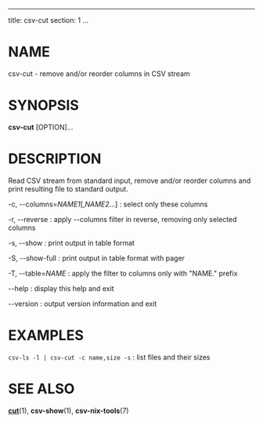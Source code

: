 <!--
SPDX-License-Identifier: BSD-3-Clause
Copyright 2020, Marcin Ślusarz <marcin.slusarz@gmail.com>
-->

---
title: csv-cut
section: 1
...

# NAME #

csv-cut - remove and/or reorder columns in CSV stream

# SYNOPSIS #

**csv-cut** [OPTION]...

# DESCRIPTION #

Read CSV stream from standard input, remove and/or reorder columns and print
resulting file to standard output.

-c, \--columns=*NAME1*[,*NAME2*...]
:   select only these columns

-r, \--reverse
:   apply \--columns filter in reverse, removing only selected columns

-s, \--show
:   print output in table format

-S, \--show-full
:   print output in table format with pager

-T, \--table=*NAME*
:   apply the filter to columns only with "NAME." prefix

\--help
:   display this help and exit

\--version
:   output version information and exit

# EXAMPLES #

`csv-ls -l | csv-cut -c name,size -s`
:   list files and their sizes

# SEE ALSO #

**[cut](http://man7.org/linux/man-pages/man1/cut.1.html)**(1),
**csv-show**(1), **csv-nix-tools**(7)

